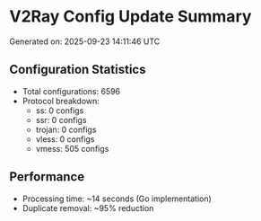 # V2Ray Config Update Summary
Generated on: 2025-09-23 14:11:46 UTC

## Configuration Statistics
- Total configurations: 6596
- Protocol breakdown:
  - ss: 0 configs
  - ssr: 0 configs
  - trojan: 0 configs
  - vless: 0 configs
  - vmess: 505 configs

## Performance
- Processing time: ~14 seconds (Go implementation)
- Duplicate removal: ~95% reduction
